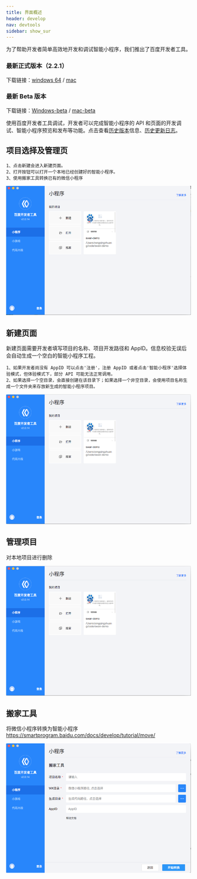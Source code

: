 ```yaml
---
title: 界面概述
header: develop
nav: devtools
sidebar: show_sur
---
```

为了帮助开发者简单高效地开发和调试智能小程序，我们推出了百度开发者工具。
### 最新正式版本（2.2.1）
下载链接：[windows 64](http://smartprogram.baidu.com/mappconsole/api/devDownload?system=windows&type=online) / [mac](http://smartprogram.baidu.com/mappconsole/api/devDownload?system=mac&type=online)
### 最新 Beta 版本
下载链接：[Windows-beta](http://smartprogram.baidu.com/mappconsole/api/devDownload?system=windows&type=beta) / [mac-beta](http://smartprogram.baidu.com/mappconsole/api/devDownload?system=mac&type=beta)



使用百度开发者工具调试，开发者可以完成智能小程序的 API 和页面的开发调试、智能小程序预览和发布等功能。点击查看<a href="https://smartprogram.baidu.com/docs/develop/devtools/history/">历史版本</a>信息、<a href="https://smartprogram.baidu.com/docs/develop/devtools/uplog_tool/">历史更新日志</a>。

## 项目选择及管理页

    1、点击新建会进入新建页面。
    2、打开按钮可以打开一个本地已经创建好的智能小程序。
    3、使用搬家工具转换已有的微信小程序


![图片](../../../img/tool/工具01.png)


## 新建页面


新建页面需要开发者填写项目的名称、项目开发路径和 AppID。信息校验无误后会自动生成一个空白的智能小程序工程。


    1、如果开发者尚没有 AppID 可以点击'注册'，注册 AppID 或者点击'智能小程序'选择体验模式，但体验模式下，部分 API 可能无法正常调用。
    2、如果选择一个空目录，会直接创建在该目录下；如果选择一个非空目录，会使用项目名称生成一个文件夹来存放新生成的智能小程序项目。

 ![图片](../../../img/tool/工具03.png)


## 管理项目


对本地项目进行删除

 ![图片](../../../img/tool/工具04.png)

 ## 搬家工具
将微信小程序转换为智能小程序 https://smartprogram.baidu.com/docs/develop/tutorial/move/

![](../../../img/tool/transform.png)
